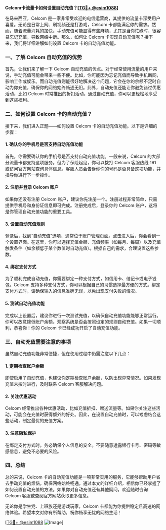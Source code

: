 **Celcom卡流量卡如何设置自动充值？[[TG💪+ @esim1088](https://t.me/s/esim1088)]**

在马来西亚，Celcom 是一家非常受欢迎的电信运营商，其提供的流量卡深受用户喜爱。无论是日常上网、刷视频还是打游戏，Celcom 卡都能满足你的需求。然而，随着流量消耗的加快，手动充值可能显得有些麻烦，尤其是当你忙碌时，很容易忘记充值，导致网络中断。那么，如何让 Celcom 卡实现自动充值呢？接下来，我们将详细讲解如何设置 Celcom 卡的自动充值功能。

### 一、了解 Celcom 自动充值的优势

首先，让我们来了解一下 Celcom 自动充值的优点。对于经常使用流量的用户来说，手动充值可能会带来一些不便。比如，你可能因为忘记充值而导致手机断网，影响工作或娱乐。而自动充值则能很好地解决这个问题，它会在你的余额不足时自动为你充值，确保你的网络始终畅通无阻。此外，自动充值还能让你避免错过优惠活动，比如 Celcom 时常推出的折扣活动，通过自动充值，你可以更轻松地享受到这些福利。

### 二、如何设置 Celcom 卡的自动充值？

接下来，我们进入正题——如何设置 Celcom 卡的自动充值功能。以下是详细的步骤：

#### 1. 确认你的手机号是否支持自动充值功能

首先，你需要确认你的手机号是否支持自动充值功能。一般来说，Celcom 的大部分流量卡都支持这项服务，但为了保险起见，你可以拨打 Celcom 客服热线 191 或访问官方网站查询具体信息。客服人员会告诉你你的号码是否具备这项功能，并指导你进行下一步操作。

#### 2. 注册并登录 Celcom 账户

如果你还没有注册 Celcom 账户，建议你先注册一个。注册过程非常简单，只需提供手机号和身份证信息即可完成。注册完成后，登录你的 Celcom 账户，这将是你管理自动充值功能的重要工具。

#### 3. 设置自动充值规则

登录后，找到“自动充值”选项，通常位于账户管理页面。点击进入后，你会看到一个设置界面。在这里，你可以选择充值金额、充值频率（如每月、每周）以及充值触发条件（如余额低于某个数值时自动充值）。根据自己的需求，合理设置这些参数。

#### 4. 绑定支付方式

为了顺利完成自动充值，你需要绑定一种支付方式，如信用卡、借记卡或电子钱包。Celcom 支持多种支付方式，你可以根据自己的习惯选择最方便的方式。绑定支付方式时，请确保输入的信息准确无误，以免出现支付失败的情况。

#### 5. 测试自动充值功能

完成以上设置后，建议你进行一次测试充值，以确保自动充值功能能够正常运行。你可以故意降低账户余额，观察系统是否会按照设定的规则自动充值。如果一切顺利，恭喜你！你的 Celcom 卡已经成功开启了自动充值功能。

### 三、自动充值需要注意的事项

虽然自动充值功能非常便捷，但在使用过程中仍需注意以下几点：

#### 1. 定期检查账户余额

即使启用了自动充值，也建议你定期检查账户余额，以防出现异常情况。如果发现充值未按时进行，及时联系 Celcom 客服解决问题。

#### 2. 关注优惠活动

Celcom 经常推出各种优惠活动，比如充值折扣、赠送流量等。如果你关注这些活动，可能会在充值时获得额外的好处。因此，在设置自动充值时，可以考虑结合这些活动，制定最优的充值方案。

#### 3. 注意隐私保护

在绑定支付方式时，务必确保个人信息的安全。不要随意透露银行卡号、密码等敏感信息，避免不必要的风险。

### 四、总结

总的来说，Celcom 卡的自动充值功能是一项非常实用的服务，它能够帮助用户省去手动充值的烦恼，确保网络始终畅通。通过本文的详细介绍，相信你已经掌握了如何设置自动充值的方法。如果你对自动充值还有其他疑问，欢迎随时咨询 Celcom 客服或查阅官方网站获取更多信息。

无论你是学生党、上班族还是游戏玩家，Celcom 卡都能为你提供稳定且高速的网络体验。希望本文对你有所帮助，祝你畅享无忧的网络生活！

[[TG💪+ @esim1088](https://t.me/s/esim1088) ![Image](https://i.postimg.cc/4NQfJmqS/Snipaste-2025-05-13-00-14-12.png)]